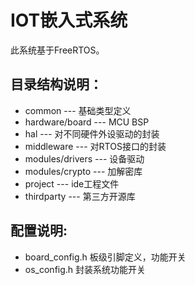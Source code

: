 # IOT嵌入式系统

此系统基于FreeRTOS。

## 目录结构说明：
* common --- 基础类型定义
* hardware/board --- MCU BSP
* hal --- 对不同硬件外设驱动的封装
* middleware --- 对RTOS接口的封装
* modules/drivers --- 设备驱动
* modules/crypto --- 加解密库
* project --- ide工程文件
* thirdparty --- 第三方开源库

## 配置说明:
* board_config.h 板级引脚定义，功能开关
* os_config.h 封装系统功能开关
